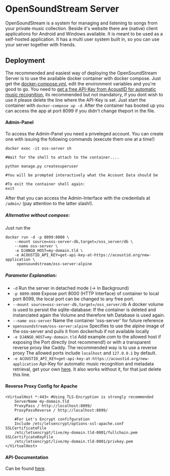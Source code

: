 # OpenSoundStream Server

OpenSoundStream is a system for managing and listening to songs from your private music collection. Beside it's website there are (native) client applications for Android and Windows available. It is meant to be used as a self-hosted application. It has a multi user system built in, so you can use your server together with friends.
## Deployment
The recommended and easiest way of deploying the OpenSoundStream Server is to use the available docker container with docker compose. Just get the [docker-compose.yml](https://raw.githubusercontent.com/Open-Sound-Stream-Organization/oss-server/master/docker-compose.yml), edit the environment variables and you're good to go. You need to [get a free API-Key from AcoustID for automatic music recognition](https://acoustid.org/new-application), its recommended but not mandatory, if you dont wish to use it please delete the line where the API-Key is set. Just start the container with `docker-compose up -d`. After the container has booted up you can access the app at port 8099 if you didn't change theport in the file.

#### Admin-Panel
To access the Admin-Panel you need a priveleged account. You can create one with issuing the following commands (execute them one at a time!)
    
    docker exec -it oss-server sh
    
    #Wait for the shell to attach to the container....
    
    python manage.py createsuperuser
    
    #You will be prompted interactively what the Account Data should be
    
    #To exit the container shell again:
    exit

After that you can access the Admin-Interface with the credentials at `/admin/` (pay attention to the latter slash!).

##### Alternative without compose:

Just run the 

    docker run -d -p 8099:8000 \
        --mount source=oss-server-db,target=/oss_server/db \
        --name oss-server \
        -e DJANGO_HOST=my-domain.tld \
        -e ACOUSTID_API_KEY=get-api-key-at-https://acoustid.org/new-application \
         opensoundstream/oss-server:alpine

##### Parameter Explanation:
- `-d` Run the server in detached mode (-> in Background)
- `-p 8099:8000` Expose port 8000 (HTTP Interface) of container to local port 8099, the local port can be changed to any free port.
- `--mount source=oss-server-db,target=/oss_server/db` A docker volume is used to persist the sqlite-database: If the container is deleted and instanciated again the Volume and therefore teh Database is used again.
- `--name oss-server` Name the container 'oss-server' for future reference
- `opensoundstream/oss-server:alpine` Specifies to use the alpine image of the oss-server and pulls it from dockerhub if not available locally
- `-e DJANGO_HOST=my-domain.tld` Add example.com to the allowed host if exposing the Port directly (not recommend!) or with a transparent reverse proxy like Caddy.  The recommended way is to use a reverse proxy The allowed ports include `localhost` and `127.0.0.1` by default.
- `-e ACOUSTID_API_KEY=get-api-key-at-https://acoustid.org/new-application`  Api-Key for automatic music recognition and metadata retrieval, get your own [here](https://acoustid.org/new-application). It also works without it, for that just delete this line.
#### Reverse Proxy Config for Apache

    <VirtualHost *:443> #Using TLS-Encryption is strongly recommended 
	    ServerName my-domain.tld  
	    ProxyPass / http://localhost:8099/  
	    ProxyPassReverse / http://localhost:8099/
	    
	    #For Let's Encrypt confifguration
	    Include /etc/letsencrypt/options-ssl-apache.conf SSLCertificateFile
	    /etc/letsencrypt/live/my-domain.tld-0001/fullchain.pem SSLCertificateKeyFile
	    /etc/letsencrypt/live/my-domain.tld-0001/privkey.pem
	</VirtualHost>

#### API-Documentation
Can be found [here](https://github.com/Open-Sound-Stream-Organization/oss-server/blob/master/api-doc.md).
